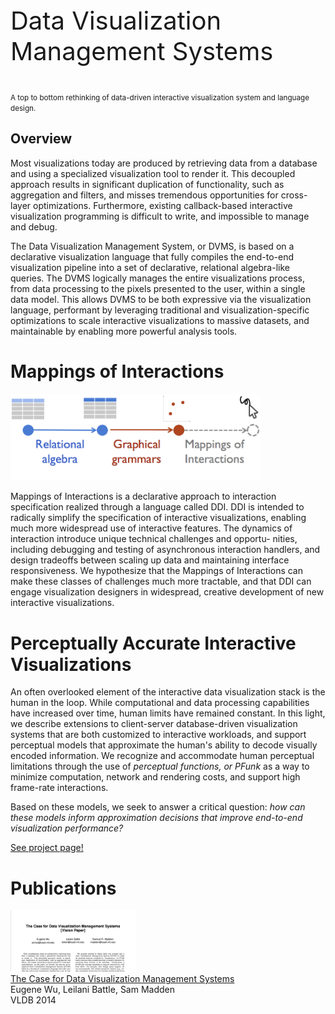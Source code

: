 



<!--<p class="header"><img width=150 src="./images/dvms.png"/></p>-->

<p class="header" style="font-size: 30pt">
<!--Expressive, Fast and Maintainable Visualizations-->
Data Visualization <br/>Management Systems
</p>
<p class="header">
<small>
  A top to bottom rethinking of data-driven interactive visualization system and language design.
</small>
</p>




## Overview

Most visualizations today are produced by retrieving data from a
database and using a specialized visualization tool to render it.
This decoupled approach results in significant duplication of
functionality, such as aggregation and filters, and misses tremendous
opportunities for cross-layer optimizations.  Furthermore, existing 
callback-based interactive visualization programming is difficult to write,
and impossible to manage and debug.

The Data Visualization Management System, or DVMS, is
based on a declarative visualization language that
fully compiles the end-to-end visualization pipeline into a set
of declarative, relational algebra-like queries. 
The DVMS logically manages the entire visualizations process, from data processing to
the pixels presented to the user, within a single data model.
This allows DVMS to be both expressive 
via the visualization language, performant by leveraging
traditional and visualization-specific optimizations to scale
interactive visualizations to massive datasets, and maintainable by
enabling more powerful analysis tools. 




# Mappings of Interactions
<a name="moi"></a>

<img width=400 src="./images/dvms_mappings.png"/>

Mappings of Interactions is a declarative approach to interaction specification
realized through a language called DDI. DDI is intended
to radically simplify the specification of interactive visualizations,
enabling much more widespread use of interactive features. The
dynamics of interaction introduce unique technical challenges and
opportu- nities, including debugging and testing of asynchronous
interaction handlers, and design tradeoffs between scaling up data
and maintaining interface responsiveness. We hypothesize that the
Mappings of Interactions can make these classes of challenges much
more tractable, and that DDI can engage visualization designers in
widespread, creative development of new interactive visualizations.



# Perceptually Accurate Interactive  Visualizations
<a name="pfunk"></a>

An often overlooked element of the interactive data visualization
stack is the human in the loop. While computational and data
processing capabilities have increased over time, human limits have
remained constant. In this light, we describe extensions to
client-server database-driven visualization systems that are both
customized to interactive workloads, and support perceptual models
that approximate the human's ability to decode visually encoded
information. We recognize and accommodate human perceptual limitations
through the use of <i>perceptual functions, or PFunk</i>
as a way to minimize computation, network and rendering costs, and
support high frame-rate interactions. 


Based on these models, we
seek to answer a critical question: *how can these models inform approximation decisions that improve end-to-end visualization performance?*

[See project page!](http://perceptvis.github.io/)



 

# Publications

<div class="section" id="publications">

<div class="item">
  <div class="screenshot"><img src="./images/ermac_paper.png" width=200/></div>
  <div class="text">
    <div class="title">
      <a href="./files/papers/ermac-vldb14.pdf">
        The Case for Data Visualization Management Systems
      </a>
    </div>
    <div class="authors">Eugene Wu, Leilani Battle, Sam Madden</div>
    <div class="links">
      <span class="conf">VLDB 2014</span>
    </div>
  </div>
  <div style="clear: both"></div>
</div>



</div><!-- /publications -->



<script type="text/javascript">
var gaJsHost = (("https:" == document.location.protocol) ? "https://ssl." : "http://www.");
document.write(unescape("%3Cscript src='" + gaJsHost + "google-analytics.com/ga.js' type='text/javascript'%3E%3C/script%3E"));
</script>
<script type="text/javascript">
var pageTracker = _gat._getTracker("UA-3762902-2");
pageTracker._initData();
pageTracker._trackPageview();
</script>





